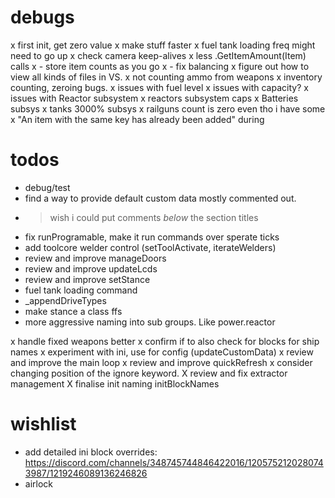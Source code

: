 # debugs

x first init, get zero value
x make stuff faster
x fuel tank loading freq might need to go up
x check camera keep-alives
x less .GetItemAmount(Item) calls
x - store item counts as you go
x - fix balancing
x figure out how to view all kinds of files in VS.
x not counting ammo from weapons
x inventory counting, zeroing bugs.
x issues with fuel level
x issues with capacity?
x issues with Reactor subsystem
x reactors subsystem caps
x Batteries subsys
x tanks 3000% subsys
x railguns count is zero even tho i have some
x "An item with the same key has already been added" during 
 
# todos

- debug/test
- find a way to provide default custom data mostly commented out.
- > wish i could put comments *below* the section titles
- fix runProgramable, make it run commands over sperate ticks
- add toolcore welder control (setToolActivate, iterateWelders)
- review and improve manageDoors
- review and improve updateLcds 
- review and improve setStance
- fuel tank loading command
- _appendDriveTypes
- make stance a class ffs
- more aggressive naming into sub groups.  Like power.reactor

x handle fixed weapons better
x confirm if to also check for blocks for ship names
x experiment with ini, use for config (updateCustomData)
x review and improve the main loop
x review and improve quickRefresh
x consider changing position of the ignore keyword.
X review and fix extractor management
X finalise init naming initBlockNames

# wishlist

- add detailed ini block overrides: https://discord.com/channels/348745744846422016/1205752120280743987/1219246089136246826
- airlock 